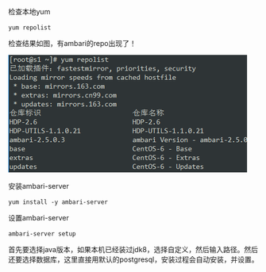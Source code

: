 检查本地yum

```
yum repolist
```

检查结果如图，有ambari的repo出现了！

![](/assets/b2.png)

安装ambari-server

```
yum install -y ambari-server
```

设置ambari-server

```
ambari-server setup
```

首先要选择java版本，如果本机已经装过jdk8，选择自定义，然后输入路径。然后还要选择数据库，这里直接用默认的postgresql，安装过程会自动安装，并设置。

